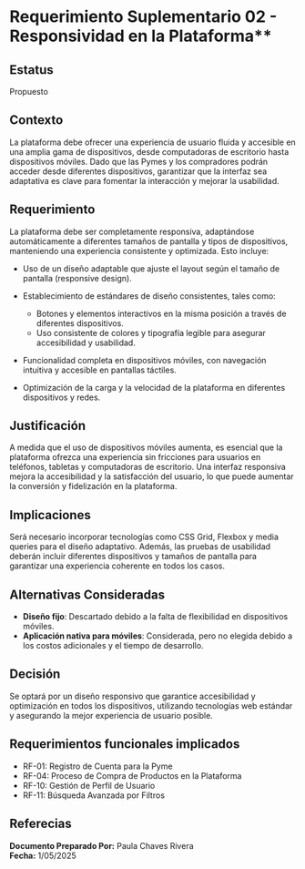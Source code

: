 # Requerimiento Suplementario 02 - Responsividad en la Plataforma**

## **Estatus**
Propuesto

## **Contexto**
La plataforma debe ofrecer una experiencia de usuario fluida y accesible en una amplia gama de dispositivos, desde computadoras de escritorio hasta dispositivos móviles. Dado que las Pymes y los compradores podrán acceder desde diferentes dispositivos, garantizar que la interfaz sea adaptativa es clave para fomentar la interacción y mejorar la usabilidad.

## **Requerimiento**
La plataforma debe ser completamente responsiva, adaptándose automáticamente a diferentes tamaños de pantalla y tipos de dispositivos, manteniendo una experiencia consistente y optimizada. Esto incluye:

* Uso de un diseño adaptable que ajuste el layout según el tamaño de pantalla (responsive design).
* Establecimiento de estándares de diseño consistentes, tales como:

  * Botones y elementos interactivos en la misma posición a través de diferentes dispositivos.
  * Uso consistente de colores y tipografía legible para asegurar accesibilidad y usabilidad.
* Funcionalidad completa en dispositivos móviles, con navegación intuitiva y accesible en pantallas táctiles.
* Optimización de la carga y la velocidad de la plataforma en diferentes dispositivos y redes.

## **Justificación**
A medida que el uso de dispositivos móviles aumenta, es esencial que la plataforma ofrezca una experiencia sin fricciones para usuarios en teléfonos, tabletas y computadoras de escritorio. Una interfaz responsiva mejora la accesibilidad y la satisfacción del usuario, lo que puede aumentar la conversión y fidelización en la plataforma.

## **Implicaciones**
Será necesario incorporar tecnologías como CSS Grid, Flexbox y media queries para el diseño adaptativo. Además, las pruebas de usabilidad deberán incluir diferentes dispositivos y tamaños de pantalla para garantizar una experiencia coherente en todos los casos.

## **Alternativas Consideradas**

* **Diseño fijo**: Descartado debido a la falta de flexibilidad en dispositivos móviles.
* **Aplicación nativa para móviles**: Considerada, pero no elegida debido a los costos adicionales y el tiempo de desarrollo.

## **Decisión**
Se optará por un diseño responsivo que garantice accesibilidad y optimización en todos los dispositivos, utilizando tecnologías web estándar y asegurando la mejor experiencia de usuario posible.

## **Requerimientos funcionales implicados**

* RF-01: Registro de Cuenta para la Pyme
* RF-04: Proceso de Compra de Productos en la Plataforma
* RF-10: Gestión de Perfil de Usuario
* RF-11: Búsqueda Avanzada por Filtros

## Referecias 

**Documento Preparado Por:** Paula Chaves Rivera  
**Fecha:** 1/05/2025

